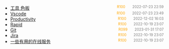 - [工具 色板](%E5%B7%A5%E5%85%B7-%E8%89%B2%E6%9D%BF)<span style="font-size:.8em;float:right"><span style="color:orange">R100</span><span style="padding-left:2em;color:gray;">2022-07-23 22:59</span></span>
- [Vscode](%E5%B7%A5%E5%85%B7-VSCode)<span style="font-size:.8em;float:right"><span style="color:orange">R100</span><span style="padding-left:2em;color:gray;">2022-07-23 23:49</span></span>
- [Productivity](%E5%B7%A5%E5%85%B7-%E7%94%9F%E4%BA%A7%E5%8A%9B)<span style="font-size:.8em;float:right"><span style="color:orange">R100</span><span style="padding-left:2em;color:gray;">2022-12-02 16:03</span></span>
- [Rapid](%E5%B7%A5%E5%85%B7-%E5%BF%AB%E9%80%9F%E5%8E%9F%E5%9E%8B)<span style="font-size:.8em;float:right"><span style="color:orange">R100</span><span style="padding-left:2em;color:gray;">2022-10-19 23:07</span></span>
- [Git](%E5%B7%A5%E5%85%B7-Git)<span style="font-size:.8em;float:right"><span style="color:orange">R099</span><span style="padding-left:2em;color:gray;">2023-01-31 17:07</span></span>
- [Jira](%E5%B7%A5%E5%85%B7-Jira)<span style="font-size:.8em;float:right"><span style="color:orange">R100</span><span style="padding-left:2em;color:gray;">2022-10-19 23:07</span></span>
- [一些有用的在线服务](%E5%B7%A5%E5%85%B7-%E5%9C%A8%E7%BA%BF%E6%9C%8D%E5%8A%A1)<span style="font-size:.8em;float:right"><span style="color:orange">R100</span><span style="padding-left:2em;color:gray;">2022-10-19 23:07</span></span>
